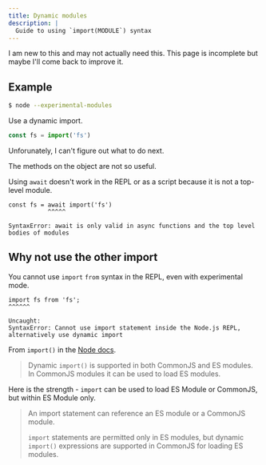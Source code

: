 ```yaml
---
title: Dynamic modules
description: |
  Guide to using `import(MODULE`) syntax
---
```


I am new to this and may not actually need this. This page is incomplete but maybe I'll come back to improve it.


## Example

```sh
$ node --experimental-modules
```

Use a dynamic import.

```javascript
const fs = import('fs')
```

Unforunately, I can't figure out what to do next.

The methods on the object are not so useful.

Using `await` doesn't work in the REPL or as a script because it is not a top-level module.

```
const fs = await import('fs')
           ^^^^^

SyntaxError: await is only valid in async functions and the top level bodies of modules
```


## Why not use the other import

You cannot use `import` `from` syntax in the REPL, even with experimental mode.

```
import fs from 'fs';
^^^^^^

Uncaught:
SyntaxError: Cannot use import statement inside the Node.js REPL, alternatively use dynamic import
```

From `import()` in the [Node docs](https://nodejs.org/api/esm.html#esm_import_expressions).

> Dynamic `import()` is supported in both CommonJS and ES modules. In CommonJS modules it can be used to load ES modules.

Here is the strength - `import` can be used to load ES Module or CommonJS, but within ES Module only.

> An import statement can reference an ES module or a CommonJS module.
> 
> `import` statements are permitted only in ES modules, but dynamic `import()` expressions are supported in CommonJS for loading ES modules.
